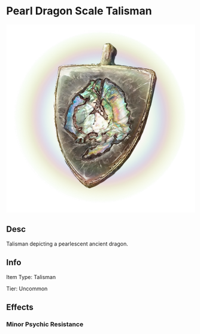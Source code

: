 # Pearl Dragon Scale Talisman

![](PearlDragonScaleTalisman.png)

## Desc

Talisman depicting a pearlescent ancient dragon.

## Info

Item Type: Talisman

Tier: Uncommon

## Effects

### Minor Psychic Resistance
